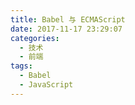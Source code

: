 ```yaml
---
title: Babel 与 ECMAScript
date: 2017-11-17 23:29:07
categories:
  - 技术
  - 前端
tags:
  - Babel
  - JavaScript
---
```

